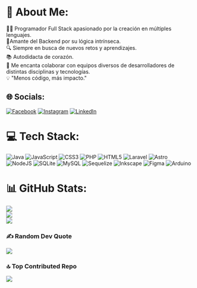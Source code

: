 # 💫 About Me:
👨‍💻 Programador Full Stack apasionado por la creación en múltiples lenguajes. <br>🧮Amante del Backend por su lógica intrínseca.<br>🔍 Siempre en busca de nuevos retos y aprendizajes.<br>📚 Autodidacta de corazón.<br>🤝 Me encanta colaborar con equipos diversos de desarrolladores de distintas disciplinas y tecnologías.<br>💡 "Menos código, más impacto."


## 🌐 Socials:
[![Facebook](https://img.shields.io/badge/Facebook-%231877F2.svg?logo=Facebook&logoColor=white)](https://facebook.com/DelgadoS.coder) [![Instagram](https://img.shields.io/badge/Instagram-%23E4405F.svg?logo=Instagram&logoColor=white)](https://instagram.com/delgados.coder) [![LinkedIn](https://img.shields.io/badge/LinkedIn-%230077B5.svg?logo=linkedin&logoColor=white)](https://linkedin.com/in/delgados-coder) 

# 💻 Tech Stack:
![Java](https://img.shields.io/badge/java-%23ED8B00.svg?style=for-the-badge&logo=openjdk&logoColor=white) ![JavaScript](https://img.shields.io/badge/javascript-%23323330.svg?style=for-the-badge&logo=javascript&logoColor=%23F7DF1E) ![CSS3](https://img.shields.io/badge/css3-%231572B6.svg?style=for-the-badge&logo=css3&logoColor=white) ![PHP](https://img.shields.io/badge/php-%23777BB4.svg?style=for-the-badge&logo=php&logoColor=white) ![HTML5](https://img.shields.io/badge/html5-%23E34F26.svg?style=for-the-badge&logo=html5&logoColor=white) ![Laravel](https://img.shields.io/badge/laravel-%23FF2D20.svg?style=for-the-badge&logo=laravel&logoColor=white) ![Astro](https://img.shields.io/badge/astro-%232C2052.svg?style=for-the-badge&logo=astro&logoColor=white) ![NodeJS](https://img.shields.io/badge/node.js-6DA55F?style=for-the-badge&logo=node.js&logoColor=white) ![SQLite](https://img.shields.io/badge/sqlite-%2307405e.svg?style=for-the-badge&logo=sqlite&logoColor=white) ![MySQL](https://img.shields.io/badge/mysql-4479A1.svg?style=for-the-badge&logo=mysql&logoColor=white) ![Sequelize](https://img.shields.io/badge/Sequelize-52B0E7?style=for-the-badge&logo=Sequelize&logoColor=white) ![Inkscape](https://img.shields.io/badge/Inkscape-e0e0e0?style=for-the-badge&logo=inkscape&logoColor=080A13) ![Figma](https://img.shields.io/badge/figma-%23F24E1E.svg?style=for-the-badge&logo=figma&logoColor=white) ![Arduino](https://img.shields.io/badge/-Arduino-00979D?style=for-the-badge&logo=Arduino&logoColor=white)
# 📊 GitHub Stats:
![](https://github-readme-stats.vercel.app/api?username=delgados-coder&theme=transparent&hide_border=false&include_all_commits=false&count_private=false)<br/>
![](https://github-readme-streak-stats.herokuapp.com/?user=delgados-coder&theme=transparent&hide_border=false)<br/>
![](https://github-readme-stats.vercel.app/api/top-langs/?username=delgados-coder&theme=transparent&hide_border=false&include_all_commits=false&count_private=false&layout=compact)

### ✍️ Random Dev Quote
![](https://quotes-github-readme.vercel.app/api?type=vetical&theme=radical)

### 🔝 Top Contributed Repo
![](https://github-contributor-stats.vercel.app/api?username=delgados-coder&limit=5&theme=dark&combine_all_yearly_contributions=true)
